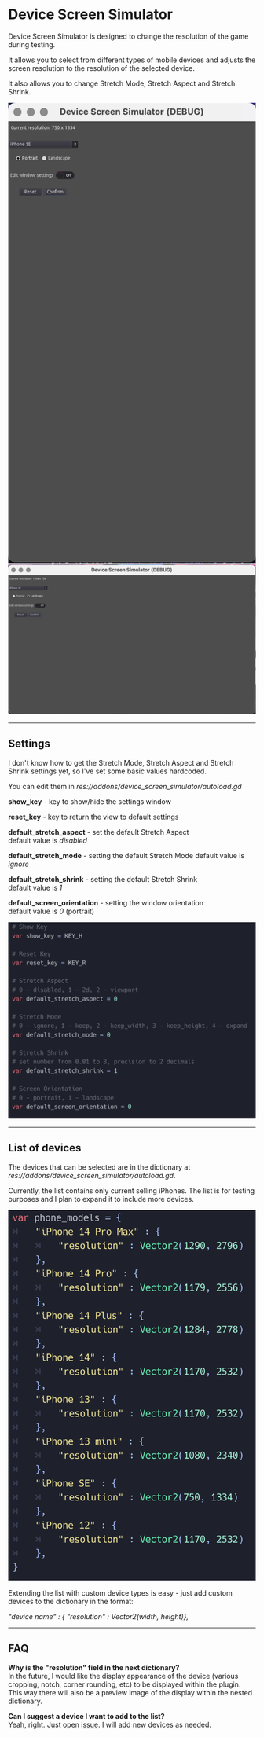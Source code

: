 # Device Screen Simulator

Device Screen Simulator is designed to change the resolution of the game during testing.

It allows you to select from different types of mobile devices and adjusts the screen resolution to the resolution of the selected device.

It also allows you to change Stretch Mode, Stretch Aspect and Stretch Shrink.

![portrait](addons/device_screen_simulator/images/portrait.png) ![landscape](addons/device_screen_simulator/images/landscape.png)

<hr>

## Settings
I don't know how to get the Stretch Mode, Stretch Aspect and Stretch Shrink settings yet, so I've set some basic values hardcoded.

You can edit them in _res://addons/device_screen_simulator/autoload.gd_

__show_key__ - key to show/hide the settings window

__reset_key__ - key to return the view to default settings

__default_stretch_aspect__ - set the default Stretch Aspect  
default value is _disabled_

__default_stretch_mode__ - setting the default Stretch Mode
default value is _ignore_

__default_stretch_shrink__ - setting the default Stretch Shrink  
default value is _1_

__default_screen_orientation__ - setting the window orientation  
default value is _0_ (portrait)


![settings](addons/device_screen_simulator/images/settings.png)

<hr>

## List of devices
The devices that can be selected are in the dictionary at _res://addons/device_screen_simulator/autoload.gd_.

Currently, the list contains only current selling iPhones. The list is for testing purposes and I plan to expand it to include more devices.

![list of devices](addons/device_screen_simulator/images/phone-models.png)

Extending the list with custom device types is easy - just add custom devices to the dictionary in the format:

_"device name" : { "resolution" : Vector2(width, height)},_

<hr>

## FAQ

__Why is the "resolution" field in the next dictionary?__  
In the future, I would like the display appearance of the device (various cropping, notch, corner rounding, etc) to be displayed within the plugin. This way there will also be a preview image of the display within the nested dictionary.

__Can I suggest a device I want to add to the list?__  
Yeah, right. Just open [issue](https://github.com/muzzug/Godot_Device_Screen_Simulator/issues/new). I will add new devices as needed.